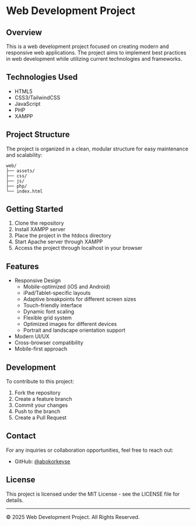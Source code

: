 # Web Development Project

## Overview
This is a web development project focused on creating modern and responsive web applications. The project aims to implement best practices in web development while utilizing current technologies and frameworks.

## Technologies Used
- HTML5
- CSS3/TailwindCSS
- JavaScript
- PHP
- XAMPP

## Project Structure
The project is organized in a clean, modular structure for easy maintenance and scalability:
```
web/
├── assets/
├── css/
├── js/
├── php/
└── index.html
```

## Getting Started
1. Clone the repository
2. Install XAMPP server
3. Place the project in the htdocs directory
4. Start Apache server through XAMPP
5. Access the project through localhost in your browser

## Features
- Responsive Design
  - Mobile-optimized (iOS and Android)
  - iPad/Tablet-specific layouts
  - Adaptive breakpoints for different screen sizes
  - Touch-friendly interface
  - Dynamic font scaling
  - Flexible grid system
  - Optimized images for different devices
  - Portrait and landscape orientation support
- Modern UI/UX
- Cross-browser compatibility
- Mobile-first approach

## Development
To contribute to this project:
1. Fork the repository
2. Create a feature branch
3. Commit your changes
4. Push to the branch
5. Create a Pull Request

## Contact
For any inquiries or collaboration opportunities, feel free to reach out:
- GitHub: [@abokorkeyse](https://github.com/abokorkeyse)

## License
This project is licensed under the MIT License - see the LICENSE file for details.

---
© 2025 Web Development Project. All Rights Reserved.
